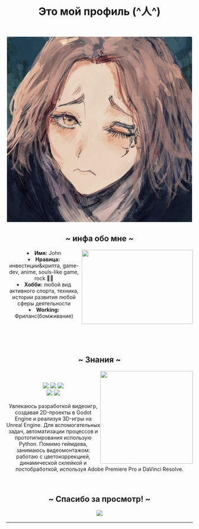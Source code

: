 <body>
  <center>
<h1 align="center">Это мой профиль (^人^)</h1>
<br>
<div align="center">  
<pre>
<img height="500" width="500" src="https://github.com/JohnMazino/JohnMazino/blob/main/assets/fastF.jpg">
</pre>
</div>
<div>
<h2 align="center">  ~ инфа обо мне ~  </h2>
  <div align="center">
<img height="200" width="300" src="https://media1.tenor.com/m/nuOFbk-kCYAAAAAd/jaquefresco.gif" align="right">
  </div>
<li>
 <b>Имя:</b> John</li>
<li>
<b>Нравица:</b> инвестиции&крипта, game-dev, anime, souls-like game, rock 🎸🤘
</li>
<li>
<b>Хобби:</b> любой вид активного спорта, техника, истории развития любой сферы деятельности 
</li>
<li>
<b>Working:</b> Фриланс(бомживание)
</li>
<br><br><br>
</div>
<div>

 <br>
 <h2 align="center">            ~ Знания  ~</h2>
<p>
  <div align="center">
<img height="250" width="250" src="https://media1.tenor.com/m/meANmw3hopUAAAAd/long-tears.gif" align="right">
  </div>
</div>
<div>
  
  <br>
<p align="center"><img src="https://img.shields.io/badge/Premier_Pro-violet?logo=linkedin&logoColor=white&style=for-the-badge"/> 
  <img src="https://img.shields.io/badge/Unreal_Engine_5-black?logo=linkedin&logoColor=white&style=for-the-badge"/> 
  <img src="https://img.shields.io/badge/C++-blue?logo=linkedin&logoColor=white&style=for-the-badge"/><br>
  <img src="https://img.shields.io/badge/Python-yellow?logo=linkedin&logoColor=white&style=for-the-badge"/> 
  <img src="https://img.shields.io/badge/Git-orange?logo=linkedin&logoColor=white&style=for-the-badge"/> <br><br>
Увлекаюсь разработкой видеоигр, создавая 2D-проекты в Godot Engine и реализуя 3D-игры на Unreal Engine. Для вспомогательных задач, автоматизации процессов и прототипирования использую Python. Помимо геймдева, занимаюсь видеомонтажом: работаю с цветокоррекцией, динамической склейкой и постобработкой, используя Adobe Premiere Pro и DaVinci Resolve.
</p>
<br>
<h2 align="center"> ~ Спасибо за просмотр! ~ </h2>
<div align="center">
<img src="https://media1.tenor.com/m/lxpfB01kWpcAAAAC/bromance-sig-curtis.gif">
</div>
<hr>
</div>
</div>
    </center>
</body>
